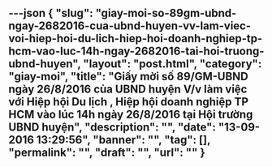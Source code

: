 ---json
{
    "slug": "giay-moi-so-89gm-ubnd-ngay-2682016-cua-ubnd-huyen-vv-lam-viec-voi-hiep-hoi-du-lich-hiep-hoi-doanh-nghiep-tp-hcm-vao-luc-14h-ngay-2682016-tai-hoi-truong-ubnd-huyen",
    "layout": "post.html",
    "category": "giay-moi",
    "title": "Giấy mời số 89/GM-UBND ngày 26/8/2016 của UBND huyện V/v làm việc với Hiệp hội Du lịch , Hiệp hội doanh nghiệp TP HCM vào lúc 14h ngày 26/8/2016 tại Hội trường UBND huyện",
    "description": "",
    "date": "13-09-2016 13:29:56",
    "banner": "",
    "tag": [],
    "permalink": "",
    "draft": "",
    "url": ""
}
---
